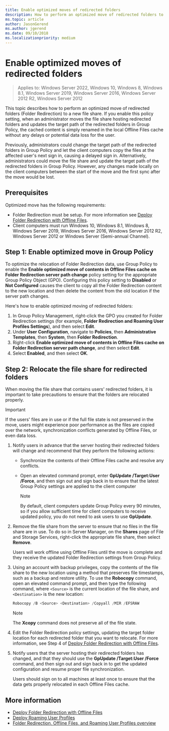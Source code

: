 ```yaml
---
title: Enable optimized moves of redirected folders
description: How to perform an optimized move of redirected folders to a new file share.
ms.topic: article
author: JasonGerend
ms.author: jgerend
ms.date: 09/10/2018
ms.localizationpriority: medium
---
```

# Enable optimized moves of redirected folders

>Applies to: Windows Server 2022, Windows 10, Windows 8, Windows 8.1, Windows Server 2019, Windows Server 2016, Windows Server 2012 R2, Windows Server 2012

This topic describes how to perform an optimized move of redirected folders (Folder Redirection) to a new file share. If you enable this policy setting, when an administrator moves the file share hosting redirected folders and updates the target path of the redirected folders in Group Policy, the cached content is simply renamed in the local Offline Files cache without any delays or potential data loss for the user.

Previously, administrators could change the target path of the redirected folders in Group Policy and let the client computers copy the files at the affected user's next sign in, causing a delayed sign in. Alternatively, administrators could move the file share and update the target path of the redirected folders in Group Policy. However, any changes made locally on the client computers between the start of the move and the first sync after the move would be lost.

## Prerequisites

Optimized move has the following requirements:

- Folder Redirection must be setup. For more information see [Deploy Folder Redirection with Offline Files](deploy-folder-redirection.md).
- Client computers must run Windows 10, Windows 8.1, Windows 8, Windows Server 2019, Windows Server 2016, Windows Server 2012 R2, Windows Server 2012 or Windows Server (Semi-annual Channel).

## Step 1: Enable optimized move in Group Policy

To optimize the relocation of Folder Redirection data, use Group Policy to enable the **Enable optimized move of contents in Offline Files cache on Folder Redirection server path change** policy setting for the appropriate Group Policy Object (GPO). Configuring this policy setting to **Disabled** or **Not Configured** causes the client to copy all the Folder Redirection content to the new location and then delete the content from the old location if the server path changes.

Here's how to enable optimized moving of redirected folders:

1. In Group Policy Management, right-click the GPO you created for Folder Redirection settings (for example, **Folder Redirection and Roaming User Profiles Settings**), and then select **Edit**.
2. Under **User Configuration**, navigate to **Policies**, then **Administrative Templates**, then **System**, then **Folder Redirection**.
3. Right-click **Enable optimized move of contents in Offline Files cache on Folder Redirection server path change**, and then select **Edit**.
4. Select **Enabled**, and then select **OK**.

## Step 2: Relocate the file share for redirected folders

When moving the file share that contains users' redirected folders, it is important to take precautions to ensure that the folders are relocated properly.

>[!IMPORTANT]
>If the users' files are in use or if the full file state is not preserved in the move, users might experience poor performance as the files are copied over the network, synchronization conflicts generated by Offline Files, or even data loss.

1. Notify users in advance that the server hosting their redirected folders will change and recommend that they perform the following actions:

      - Synchronize the contents of their Offline Files cache and resolve any conflicts.
      - Open an elevated command prompt, enter **GpUpdate /Target:User /Force**, and then sign out and sign back in to ensure that the latest Group Policy settings are applied to the client computer

        >[!NOTE]
        >By default, client computers update Group Policy every 90 minutes, so if you allow sufficient time for client computers to receive updated policy, you do not need to ask users to use **GpUpdate**.
2. Remove the file share from the server to ensure that no files in the file share are in use. To do so in Server Manager, on the **Shares** page of File and Storage Services, right-click the appropriate file share, then select **Remove**.

    Users will work offline using Offline Files until the move is complete and they receive the updated Folder Redirection settings from Group Policy.

3. Using an account with backup privileges, copy the contents of the file share to the new location using a method that preserves file timestamps, such as a backup and restore utility. To use the **Robocopy** command, open an elevated command prompt, and then type the following command, where ```<Source>``` is the current location of the file share, and ```<Destination>``` is the new location:

    ```PowerShell
    Robocopy /B <Source> <Destination> /Copyall /MIR /EFSRAW
    ```

    >[!NOTE]
    >The **Xcopy** command does not preserve all of the file state.
4. Edit the Folder Redirection policy settings, updating the target folder location for each redirected folder that you want to relocate. For more information, see Step 4 of [Deploy Folder Redirection with Offline Files](deploy-folder-redirection.md).
5. Notify users that the server hosting their redirected folders has changed, and that they should use the **GpUpdate /Target:User /Force** command, and then sign out and sign back in to get the updated configuration and resume proper file synchronization.

    Users should sign on to all machines at least once to ensure that the data gets properly relocated in each Offline Files cache.

## More information

* [Deploy Folder Redirection with Offline Files](deploy-folder-redirection.md)
* [Deploy Roaming User Profiles](deploy-roaming-user-profiles.md)
* [Folder Redirection, Offline Files, and Roaming User Profiles overview](folder-redirection-rup-overview.md)
